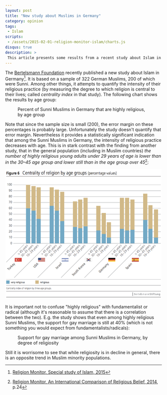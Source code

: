```yaml
---
layout: post
title: "New study about Muslims in Germany"
category: opinion
tags:
 - Islam
scripts:
 - /assets/2015-02-01-religion-monitor-islam/charts.js
disqus: true
description: >
 This article presents some results from a recent study about Islam in Germany published by the Bertelsmann Foundation.
---
```


The [Bertelsmann Foundation](https://www.bertelsmann-stiftung.de/en/home/) recently published a new study about Islam in
Germany[^1]. It is based on a sample of 322 German Muslims, 200 of which were Sunni. Among other things, it attempts
to quantify the intensity of their religious practice (by measuring the degree to which religion is central to their
lives; called *centrality index* in that study). The following chart shows the results by age group:

[^1]: [Religion Monitor, Special study of Islam, 2015](http://www.bertelsmann-stiftung.de/fileadmin/files/Projekte/51_Religionsmonitor/Religionmonitor_Specialstudy_Islam_2014_Overview_20150108.pdf)

<figure>
  <canvas id="chart1" width="400" height="250"></canvas>
  <figcaption>Percent of Sunni Muslims in Germany that are highly religious, by age group</figcaption>
</figure>

Note that since the sample size is small (200), the error margin on these percentages is probably large. Unfortunately
the study doesn't quantify that error margin. Nevertheless it provides a statistically significant indication that
among the Sunni Muslims in Germany, the intensity of religious practice decreases with age. This is in stark contrast
with the finding from another study, that in the general population (including in Muslim countries) *the number of
highly religious young adults under 29 years of age is lower than in the 30–45 age group and lower still than in the age
group over 45*[^2]:

[^2]: [Religion Monitor, An International Comparison of Religious Belief, 2014](https://www.bertelsmann-stiftung.de/fileadmin/files/BSt/Publikationen/GrauePublikationen/Studie_LW_Religionsmonitor_Internationaler_Vergleich_2014.pdf), p.24

![Centrality of religion by age groups](/assets/2015-02-01-religion-monitor-islam/centrality-of-religion.png)

It is important not to confuse "highly religious" with fundamentalist or radical (although it's reasonable to assume
that there is a correlation between the two). E.g. the study shows that even among highly religious Sunni Muslims, the
support for gay marriage is still at 40% (which is not something you would expect from fundamentalists/radicals):

<figure>
  <canvas id="chart2" width="450" height="300"></canvas>
  <figcaption>Support for gay marriage among Sunni Muslims in Germany, by degree of religiosity</figcaption>
</figure>

Still it is worrisome to see that while religiosity is in decline in general, there is an opposite trend in Muslim
minority populations.
